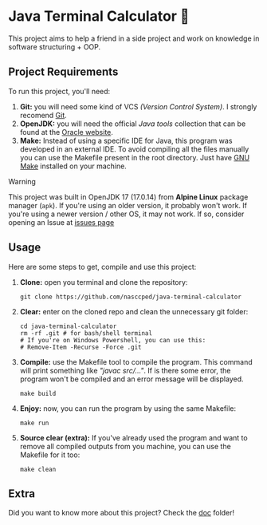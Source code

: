 Java Terminal Calculator 🧮
==========================

This project aims to help a friend in a side project and work on
knowledge in software structuring + OOP.

Project Requirements
--------------------

To run this project, you'll need:

1. **Git:** you will need some kind of VCS
   _(Version Control System)_. I strongly recomend
   [Git][git-website].
2. **OpenJDK:** you will need the official _Java tools_ collection
   that can be found at the [Oracle website][oracle-website].
3. **Make:** Instead of using a specific IDE for Java, this program
   was developed in an external IDE. To avoid compiling all the files
   manually you can use the Makefile present in the root directory.
   Just have [GNU Make][gnu-make-website] installed on your machine.

> [!WARNING]
> 
> This project was built in OpenJDK 17 (17.0.14) from
> **Alpine Linux** package manager (`apk`). If you're using an older
> version, it probably won't work. If you're using a newer version /
> other OS, it may not work. If so, consider opening an Issue at
> [issues page][issue-page]

Usage
-----

Here are some steps to get, compile and use this project:

1. **Clone:** open you terminal and clone the repository:
   ```shell
   git clone https://github.com/nasccped/java-terminal-calculator
   ```

2. **Clear:** enter on the cloned repo and clean the unnecessary git
   folder:
   ```shell
   cd java-terminal-calculator
   rm -rf .git # for bash/shell terminal
   # If you're on Windows Powershell, you can use this:
   # Remove-Item -Recurse -Force .git
   ```

3. **Compile:** use the Makefile tool to compile the program. This
   command will print something like _"javac src/..."_. If is there
   some error, the program won't be compiled and an error message
   will be displayed.
   ```shell
   make build
   ```

4. **Enjoy:** now, you can run the program by using the same
   Makefile:
   ```shell
   make run
   ```

5. **Source clear (extra):** If you've already used the program and
   want to remove all compiled outputs from you machine, you can use
   the Makefile for it too:
   ```shell
   make clean
   ```

Extra
-----

Did you want to know more about this project? Check the
[doc][doc-readme] folder!

<!-- links -->
[git-website]: https://git-scm.com/
[oracle-website]: https://www.oracle.com/
[gnu-make-website]: https://www.gnu.org/software/make/
[issue-page]: https://github.com/nasccped/java-terminal-calculator/issues
[doc-readme]: https://github.com/nasccped/java-terminal-calculator/blob/main/doc/README.md
